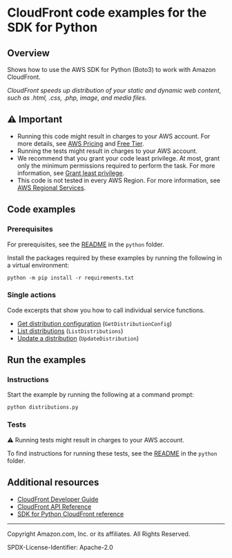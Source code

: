 # CloudFront code examples for the SDK for Python

## Overview

Shows how to use the AWS SDK for Python (Boto3) to work with Amazon CloudFront.

<!--custom.overview.start-->
<!--custom.overview.end-->

_CloudFront speeds up distribution of your static and dynamic web content, such as .html, .css, .php, image, and media files._

## ⚠ Important

* Running this code might result in charges to your AWS account. For more details, see [AWS Pricing](https://aws.amazon.com/pricing/) and [Free Tier](https://aws.amazon.com/free/).
* Running the tests might result in charges to your AWS account.
* We recommend that you grant your code least privilege. At most, grant only the minimum permissions required to perform the task. For more information, see [Grant least privilege](https://docs.aws.amazon.com/IAM/latest/UserGuide/best-practices.html#grant-least-privilege).
* This code is not tested in every AWS Region. For more information, see [AWS Regional Services](https://aws.amazon.com/about-aws/global-infrastructure/regional-product-services).

<!--custom.important.start-->
<!--custom.important.end-->

## Code examples

### Prerequisites

For prerequisites, see the [README](../../README.md#Prerequisites) in the `python` folder.

Install the packages required by these examples by running the following in a virtual environment:

```
python -m pip install -r requirements.txt
```

<!--custom.prerequisites.start-->
<!--custom.prerequisites.end-->

### Single actions

Code excerpts that show you how to call individual service functions.

- [Get distribution configuration](distributions.py#L14) (`GetDistributionConfig`)
- [List distributions](distributions.py#L26) (`ListDistributions`)
- [Update a distribution](distributions.py#L48) (`UpdateDistribution`)


<!--custom.examples.start-->
<!--custom.examples.end-->

## Run the examples

### Instructions


<!--custom.instructions.start-->
Start the example by running the following at a command prompt: 

```
python distributions.py
``` 
<!--custom.instructions.end-->



### Tests

⚠ Running tests might result in charges to your AWS account.


To find instructions for running these tests, see the [README](../../README.md#Tests)
in the `python` folder.



<!--custom.tests.start-->
<!--custom.tests.end-->

## Additional resources

- [CloudFront Developer Guide](https://docs.aws.amazon.com/AmazonCloudFront/latest/DeveloperGuide/Introduction.html)
- [CloudFront API Reference](https://docs.aws.amazon.com/cloudfront/latest/APIReference/Welcome.html)
- [SDK for Python CloudFront reference](https://boto3.amazonaws.com/v1/documentation/api/latest/reference/services/cloudfront.html)

<!--custom.resources.start-->
<!--custom.resources.end-->

---

Copyright Amazon.com, Inc. or its affiliates. All Rights Reserved.

SPDX-License-Identifier: Apache-2.0